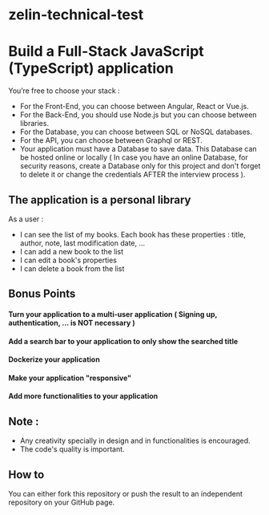 # zelin-technical-test


# Build a Full-Stack JavaScript (TypeScript) application
You’re free to choose your stack : 
- For the Front-End, you can choose between Angular, React or Vue.js.
- For the Back-End, you should use Node.js but you can choose between libraries.
- For the Database, you can choose between SQL or NoSQL databases. 
- For the API, you can choose between Graphql or REST.
- Your application must have a Database to save data. This Database can be hosted online or locally ( In case you have an online Database, for security reasons, create a Database only for this project and don't forget to delete it or change the credentials AFTER the interview process ).

## The application is a personal library

As a user :

- I can see the list of my books. Each book has these properties : title, author, note, last modification date, ...
- I can add a new book to the list
- I can edit a book's properties
- I can delete a book from the list

## Bonus Points
#### Turn your application to a multi-user application ( Signing up, authentication, ... is NOT necessary )
#### Add a search bar to your application to only show the searched title
#### Dockerize your application
#### Make your application "responsive"
#### Add more functionalities to your application

## Note :

- Any creativity specially in design and in functionalities is encouraged.
- The code's quality is important.

## How to
You can either fork this repository or push the result to an independent repository on your GitHub page.